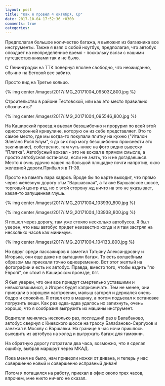 ```yaml
---
layout: post
title: "Как я провёл 4 октября, Ср"
date: 2017-10-04 17:52:36 +0300
comments: true
categories: 
---
```

Предполагая большое количество багажа, я выложил из багажника все инструменты. Также я взял с собой ноутбук, предполагая, что автобус опоздает на неопределённое время - поскольку всязи с нашими путешественниками так и не было.

С Ленинградки на ТТК повернул вполне свободно, что неожиданно, обычно на Беговой все забито.


Просто вид на Третье кольцо.

{% img center /images/2017/IMG_20171004_095037_800.jpg %}

Строительство в районе Тестовской, или как это место правильно обозначить?

{% img center /images/2017/IMG_20171004_095546_800.jpg %}



На Каширский проезд я въехал безошибочно и прорурил по всей этой односторонней кривулине, которую он из себе представляет. Это то самое место, где мы когда-то покупали плитку на кухню ("Италон Элеганс Роял Блум", я до сих пор могу безошибочно произнести это заклинание), собственно, там чуть ниже на фото видно вывеску "Плитка". Автобусный вокзал - это не вокзал в прямом смысле, а просто автобусная остановка, если не знать, то и не догадаешься. Место я очнь удачно нашел на большой площадке почти напротив, окоо железной дороги.Прибыл я в 11-39. 

Просто на память пара кадров. Вроде бы по карте выходит, что прямо через железную дорогу ст.м."Варшавская", а также Варшавское шоссе, торговый центр итд, но с этой сторону жд ничто на это не указывает, какая-то запущенная глушь.

{% img center /images/2017/IMG_20171004_103930_800.jpg %}

{% img center /images/2017/IMG_20171004_103938_800.jpg %}

Я пошел через дорогу, там уже стояло несколько автобусов. Я был уверен, что наш автобус придет неизвестно когда и я там застрял на несколько часов как минимум.

{% img center /images/2017/IMG_20171004_104133_800.jpg %}

Но вдруг среди пассажиров я заметил Татьяну Александровну и Игорька, они еще даже не вытащили багаж. То есть волшебным образом мы приехали точно одновременно. Вот этот желтый на фотографии и есть их автобус. Правда, вместо того, чтобы ездить "по Европi", он стоит в Каширском проезде, бгг.

Я был уверен, что они все приедут смертельно уставшими и невыспавшимися, а Игорек будет капризничать. Тем не менее, они приехали в хорошем настроении, малыш загорел и держался очень бодро и спокойно. Я отвел его в машину, а потом подъехал к остановке погрузить вещи. Как раз едва-едва удалось их запихнуть, очень хорошо, что я сообразил выгрузить их машины инструмент.

Водители менялись несколько раз, последний раз в Балабаново, автобус свернул с Киевского шоссе на трассу Балабаново-Серпухов и заезжал в Москву с Варшавки. На границе в час ночи пришлось выходить из автобуса на холод и выгружать багаж для таможни.

На обратную дорогу потратили два часа, возможно, что я сделал ошибку, выбрав маршрут через МКАД.

Пока меня не было, нам привезли ножки от дивана, и теперь у нас совершенно новый и совершенно исправный диван! 

Потом я потащился на работу, приехал в офис около трех часов, впрочем, мне никто ничего не сказал.